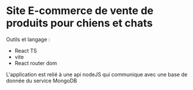 # Site E-commerce de vente de produits pour chiens et chats

Outils et langage :

- React TS
- vite
- React router dom

L'application est relié à une api nodeJS qui communique avec une base de donnée du service MongoDB



